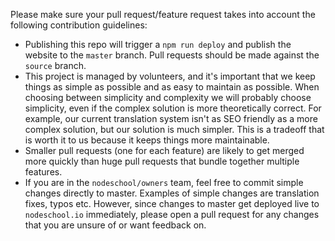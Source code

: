 Please make sure your pull request/feature request takes into account the following contribution guidelines:

- Publishing this repo will trigger a `npm run deploy` and publish the website to the `master` branch. Pull requests should be made against the `source` branch.
- This project is managed by volunteers, and it's important that we keep things as simple as possible and as easy to maintain as possible. When choosing between simplicity and complexity we will probably choose simplicity, even if the complex solution is more theoretically correct. For example, our current translation system isn't as SEO friendly as a more complex solution, but our solution is much simpler. This is a tradeoff that is worth it to us because it keeps things more maintainable.
- Smaller pull requests (one for each feature) are likely to get merged more quickly than huge pull requests that bundle together multiple features.
- If you are in the `nodeschool/owners` team, feel free to commit simple changes directly to master. Examples of simple changes are translation fixes, typos etc. However, since changes to master get deployed live to `nodeschool.io` immediately, please open a pull request for any changes that you are unsure of or want feedback on.
